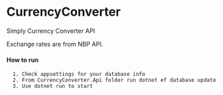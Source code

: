 # CurrencyConverter

Simply Currency Converter API 

Exchange rates are from NBP API.


#### How to run

```
  1. Check appsettings for your database info
  2. From CurrencyConverter.Api folder run dotnet ef database update
  3. Use dotnet run to start 
```
